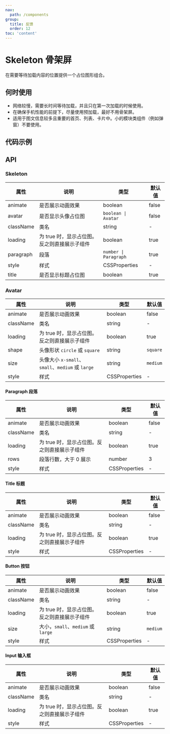 ```yaml
---
nav:
  path: /components
group:
  title: 反馈
  order: 12
toc: 'content'
---
```


# Skeleton 骨架屏

在需要等待加载内容的位置提供一个占位图形组合。

## 何时使用
- 网络较慢，需要长时间等待加载，并且只在第一次加载的时候使用。
- 在确保手机性能的前提下，尽量使用预加载，最好不用骨架屏。
- 适用于图文信息较多且重要的首页、列表、卡片中。小的模块类组件（例如弹窗）不要使用。

## 代码示例

<code src='pages/Skeleton/index'></code>

## API

### Skeleton

| 属性     | 说明                           | 类型                       | 默认值  |
| -------- | ------------------------------ | -------------------------- | ------- |
| animate  | 是否展示动画效果               | boolean                    | false   |
| avatar   | 是否显示头像占位图             | `boolean \| Avatar`        | false   |
| className| 类名                           | string                     | -       |
| loading  | 为 true 时，显示占位图。反之则直接展示子组件 | boolean            | true    |
| paragraph| 段落                           | `number \| Paragraph`      | true    |
| style    | 样式                           | CSSProperties              | -       |
| title    | 是否显示标题占位图             | boolean                    | true    |

### Avatar

| 属性     | 说明                             | 类型         | 默认值   |
| -------- | -------------------------------- | ------------ | -------- |
| animate  | 是否展示动画效果                 | boolean      | false    |
| className| 类名                             | string       | -        |
| loading  | 为 true 时，显示占位图。反之则直接展示子组件 | boolean    | true     |
| shape    | 头像形状 `circle` 或 `square`   | string       | `square` |
| size     | 头像大小 `x-small`、`small`、`medium` 或 `large` | string  | `medium` |
| style    | 样式                             | CSSProperties| -        |

#### Paragraph 段落

| 属性     | 说明                            | 类型         | 默认值  |
| -------- | ------------------------------- | ------------ | ------- |
| animate  | 是否展示动画效果                | boolean      | false    |
| className| 类名                            | string       | -       |
| loading  | 为 true 时，显示占位图。反之则直接展示子组件 | boolean  | true    |
| rows     | 段落行数，大于 0 展示          | number       | 3       |
| style    | 样式                            | CSSProperties| -       |

#### Title 标题

| 属性     | 说明                            | 类型         | 默认值  |
| -------- | ------------------------------- | ------------ | ------- |
| animate  | 是否展示动画效果                | boolean      | false    |
| className| 类名                            | string       | -       |
| loading  | 为 true 时，显示占位图。反之则直接展示子组件 | boolean  | true    |
| style    | 样式                            | CSSProperties| -       |

#### Button 按钮

| 属性     | 说明                            | 类型         | 默认值  |
| -------- | ------------------------------- | ------------ | ------- |
| animate  | 是否展示动画效果                | boolean      | false    |
| className| 类名                            | string       | -       |
| loading  | 为 true 时，显示占位图。反之则直接展示子组件 | boolean  | true    |
| size     | 大小，`small`、`medium` 或 `large` | string       | `medium`|
| style    | 样式                            | CSSProperties| -       |

#### Input 输入框

| 属性     | 说明                            | 类型         | 默认值  |
| -------- | ------------------------------- | ------------ | ------- |
| animate  | 是否展示动画效果                | boolean      | false    |
| className| 类名                            | string       | -       |
| loading  | 为 true 时，显示占位图。反之则直接展示子组件 | boolean  | true    |
| style    | 样式                            | CSSProperties| -       |
